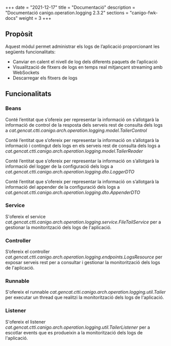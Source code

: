 +++
date        = "2021-12-17"
title       = "Documentació"
description = "Documentació canigo.operation.logging 2.3.2"
sections    = "canigo-fwk-docs"
weight      = 3
+++

## Propòsit

Aquest mòdul permet administrar els logs de l’aplicació proporcionant les següents funcionalitats:

* Canviar en calent el nivell de log dels diferents paquets de l’aplicació
* Visualització de fitxers de logs en temps real mitjançant streaming amb WebSockets
* Descarregar els fitxers de logs

## Funcionalitats

### Beans

Conté l’entitat que s’ofereix per representar la informació on s’allotgarà la informació de control de la resposta dels serveis rest de consulta dels logs a *cat.gencat.ctti.canigo.arch.operation.logging.model.TailerControl*

Conté l’entitat que s’ofereix per representar la informació on s’allotgarà la informació i contingut dels logs en els serveis rest de consulta dels logs a *cat.gencat.ctti.canigo.arch.operation.logging.model.TailerReader*

Conté l’entitat que s’ofereix per representar la informació on s’allotgarà la informació del logger de la configuració dels logs a *cat.gencat.ctti.canigo.arch.operation.logging.dto.LoggerDTO*

Conté l’entitat que s’ofereix per representar la informació on s’allotgarà la informació del appender de la configuració dels logs a *cat.gencat.ctti.canigo.arch.operation.logging.dto.AppenderDTO*

### Service

S'ofereix el service *cat.gencat.ctti.canigo.arch.operation.logging.service.FileTailService* per a gestionar la monitorització dels logs de l'aplicació.

### Controller

S’ofereix el controller *cat.gencat.ctti.canigo.arch.operation.logging.endpoints.LogsResource* per exposar serveis rest per a consultar i gestionar la monitorització dels logs de l'aplicació.

### Runnable

S'ofereix el runnable *cat.gencat.ctti.canigo.arch.operation.logging.util.Tailer* per executar un thread que realitzi la monitorització dels logs de l'aplicació.

### Listener

S'ofereix el listener *cat.gencat.ctti.canigo.arch.operation.logging.util.TailerListener* per a escotlar events que es produeixin a la monitorització dels logs de l'aplicació.
